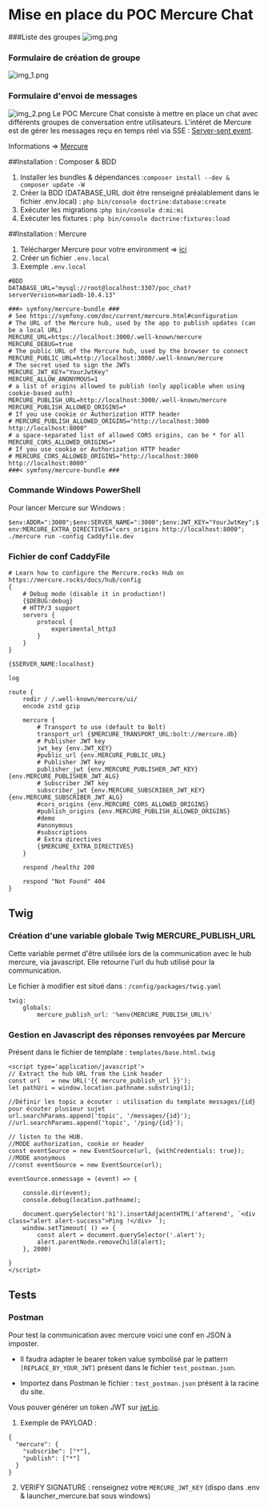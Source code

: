 
# Mise en place du POC Mercure Chat
###Liste des groupes
![img.png](img.png)
### Formulaire de création de groupe
![img_1.png](img_1.png)
### Formulaire d'envoi de messages
![img_2.png](img_2.png)
Le POC Mercure Chat consiste à mettre en place un chat avec différents groupes de conversation entre utilisateurs.
L'intéret de Mercure est de gérer les messages reçu en temps réel via SSE : [Server-sent event](https://en.wikipedia.org/wiki/Server-sent_events).

Informations  => [Mercure](https://mercure.rocks/)

##Installation :  Composer & BDD
1. Installer les bundles & dépendances :`composer install --dev & composer update -W`
2. Créer la BDD (DATABASE_URL doit être renseigné préalablement dans le fichier .env.local) : ``php bin/console doctrine:database:create``
3. Exécuter les migrations :``php bin/console d:mi:mi``
4. Éxécuter les fixtures : ``php bin/console doctrine:fixtures:load``

##Installation : Mercure

1. Télécharger Mercure pour votre environment => [ici](https://github.com/dunglas/mercure/releases)
2. Créer un fichier ``.env.local``
3. Exemple ``.env.local``

```
#BDD
DATABASE_URL="mysql://root@localhost:3307/poc_chat?serverVersion=mariadb-10.4.13"

###> symfony/mercure-bundle ###
# See https://symfony.com/doc/current/mercure.html#configuration
# The URL of the Mercure hub, used by the app to publish updates (can be a local URL)
MERCURE_URL=https://localhost:3000/.well-known/mercure
MERCURE_DEBUG=true
# The public URL of the Mercure hub, used by the browser to connect
MERCURE_PUBLIC_URL=http://localhost:3000/.well-known/mercure
# The secret used to sign the JWTs
MERCURE_JWT_KEY="YourJwtKey"
MERCURE_ALLOW_ANONYMOUS=1
# a list of origins allowed to publish (only applicable when using cookie-based auth)
MERCURE_PUBLISH_URL=http://localhost:3000/.well-known/mercure
MERCURE_PUBLISH_ALLOWED_ORIGINS=*
# If you use cookie or Authorization HTTP header
# MERCURE_PUBLISH_ALLOWED_ORIGINS="http://localhost:3000 http://localhost:8000"
# a space-separated list of allowed CORS origins, can be * for all
MERCURE_CORS_ALLOWED_ORIGINS=*
# If you use cookie or Authorization HTTP header
# MERCURE_CORS_ALLOWED_ORIGINS="http://localhost:3000 http://localhost:8000"
###< symfony/mercure-bundle ###
```
### Commande Windows  PowerShell

Pour lancer Mercure sur Windows :

`$env:ADDR=":3000";$env:SERVER_NAME=":3000";$env:JWT_KEY="YourJwtKey";$env:MERCURE_EXTRA_DIRECTIVES="cors_origins http://localhost:8000"; ./mercure run -config Caddyfile.dev`
### Fichier de conf CaddyFile

```
# Learn how to configure the Mercure.rocks Hub on https://mercure.rocks/docs/hub/config
{
    # Debug mode (disable it in production!)
    {$DEBUG:debug}
    # HTTP/3 support
    servers {
        protocol {
            experimental_http3
        }
    }
}

{$SERVER_NAME:localhost}

log

route {
    redir / /.well-known/mercure/ui/
    encode zstd gzip

    mercure {
        # Transport to use (default to Bolt)
        transport_url {$MERCURE_TRANSPORT_URL:bolt://mercure.db}
        # Publisher JWT key
        jwt_key {env.JWT_KEY}
        #public_url {env.MERCURE_PUBLIC_URL}
        # Publisher JWT key
        publisher_jwt {env.MERCURE_PUBLISHER_JWT_KEY} {env.MERCURE_PUBLISHER_JWT_ALG}
        # Subscriber JWT key
        subscriber_jwt {env.MERCURE_SUBSCRIBER_JWT_KEY} {env.MERCURE_SUBSCRIBER_JWT_ALG}
        #cors_origins {env.MERCURE_CORS_ALLOWED_ORIGINS}
        #publish_origins {env.MERCURE_PUBLISH_ALLOWED_ORIGINS}
        #demo
        #anonymous
        #subscriptions
        # Extra directives
        {$MERCURE_EXTRA_DIRECTIVES}
    }

    respond /healthz 200

    respond "Not Found" 404
}
```
## Twig
### Création d'une variable globale Twig MERCURE_PUBLISH_URL

Cette variable permet d'être utilisée lors de la communication avec le hub mercure, via javascript.
Elle retourne l'url du hub utilisé pour la communication.

Le fichier à modifier est situé dans : ```/config/packages/twig.yaml```
```
twig:
    globals:
        mercure_publish_url: '%env(MERCURE_PUBLISH_URL)%'
```
### Gestion en Javascript des réponses renvoyées par Mercure

Présent dans le fichier de template : ```templates/base.html.twig```
```
<script type='application/javascript'>
// Extract the hub URL from the Link header
const url   = new URL('{{ mercure_publish_url }}');
let pathUri = window.location.pathname.substring(1);

//Définir les topic a écouter : utilisation du template messages/{id} pour écouter plusieur sujet
url.searchParams.append('topic', '/messages/{id}');
//url.searchParams.append('topic', '/ping/{id}');

// listen to the HUB.
//MODE authorization, cookie or header
const eventSource = new EventSource(url, {withCredentials: true});
//MODE anonymous
//const eventSource = new EventSource(url);

eventSource.onmessage = (event) => {

    console.dir(event);
    console.debug(location.pathname);

    document.querySelector('h1').insertAdjacentHTML('afterend', `<div class="alert alert-success">Ping !</div> `);
    window.setTimeout( () => {
        const alert = document.querySelector('.alert');
        alert.parentNode.removeChild(alert);
    }, 2000)

}
</script>
```

## Tests
### Postman

Pour test la communication avec mercure voici une conf en JSON à imposter.

* Il faudra adapter le bearer token value symbolisé par le pattern ``[REPLACE_BY_YOUR_JWT]`` présent dans le fichier `test_postman.json`. 

* Importez dans Postman le fichier : `test_postman.json` présent à la racine du site.

Vous pouver générer un token JWT sur [jwt.io](jwt.io).

1. Exemple de PAYLOAD :
```
{
  "mercure": {
    "subscribe": ["*"],
    "publish": ["*"]
  }
}
```
    
2. VERIFY SIGNATURE : renseignez votre `MERCURE_JWT_KEY` (dispo dans .env & launcher_mercure.bat sous windows)